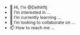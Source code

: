 - 👋 Hi, I’m @Delhhftj
- 👀 I’m interested in ...
- 🌱 I’m currently learning ...
- 💞️ I’m looking to collaborate on ...
- 📫 How to reach me ...

<!---
Delhhftj/Delhhftj is a ✨ special ✨ repository because its `README.md` (this file) appears on your GitHub profile.
You can click the Preview link to take a look at your changes.
--->
